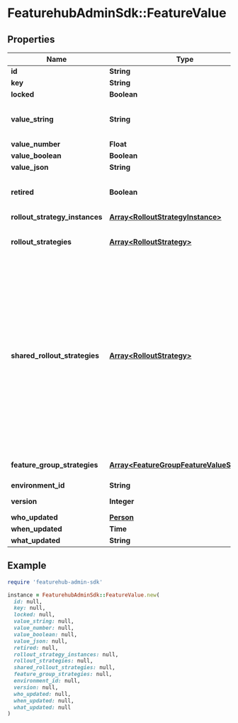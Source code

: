 # FeaturehubAdminSdk::FeatureValue

## Properties

| Name | Type | Description | Notes |
| ---- | ---- | ----------- | ----- |
| **id** | **String** |  | [optional] |
| **key** | **String** |  |  |
| **locked** | **Boolean** |  |  |
| **value_string** | **String** | default value if no strategy matches. interpreted by type in parent | [optional] |
| **value_number** | **Float** |  | [optional] |
| **value_boolean** | **Boolean** |  | [optional] |
| **value_json** | **String** |  | [optional] |
| **retired** | **Boolean** | if false or null, this feature will visible on edge. if true, it will not be passed to the client | [optional] |
| **rollout_strategy_instances** | [**Array&lt;RolloutStrategyInstance&gt;**](RolloutStrategyInstance.md) |  | [optional] |
| **rollout_strategies** | [**Array&lt;RolloutStrategy&gt;**](RolloutStrategy.md) | These are custom rollout strategies that only apply to this feature value. | [optional] |
| **shared_rollout_strategies** | [**Array&lt;RolloutStrategy&gt;**](RolloutStrategy.md) | This is list is either provided empty (when publishing) or anemic so the MR will client will understand which shared strategies are attached without having to back-call. If provided then it will mirror rolloutStrategyInstances and only enabled ones will be passed back. The value from the rolloutStrategyInstance will be embedded. This field will _always_ be ignored when being sent back to the server, only rolloutStrategyInstances is used. | [optional] |
| **feature_group_strategies** | [**Array&lt;FeatureGroupFeatureValueStrategy&gt;**](FeatureGroupFeatureValueStrategy.md) | There are strategies provided by feature groups (if any) | [optional] |
| **environment_id** | **String** |  | [optional] |
| **version** | **Integer** | used for optimistic locking | [optional] |
| **who_updated** | [**Person**](Person.md) |  | [optional] |
| **when_updated** | **Time** |  | [optional] |
| **what_updated** | **String** |  | [optional] |

## Example

```ruby
require 'featurehub-admin-sdk'

instance = FeaturehubAdminSdk::FeatureValue.new(
  id: null,
  key: null,
  locked: null,
  value_string: null,
  value_number: null,
  value_boolean: null,
  value_json: null,
  retired: null,
  rollout_strategy_instances: null,
  rollout_strategies: null,
  shared_rollout_strategies: null,
  feature_group_strategies: null,
  environment_id: null,
  version: null,
  who_updated: null,
  when_updated: null,
  what_updated: null
)
```

